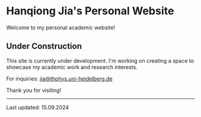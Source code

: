 # Hanqiong Jia's Personal Website

Welcome to my personal academic website!

## Under Construction

This site is currently under development. I'm working on creating a space to showcase my academic work and research interests.

For inquiries: jia@thphys.uni-heidelberg.de

Thank you for visiting!

---
Last updated: 15.09.2024
